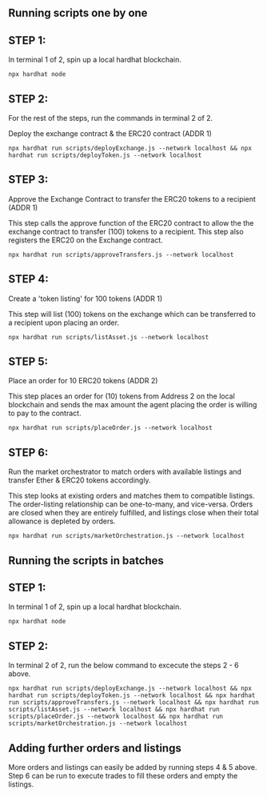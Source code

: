 ## Running scripts one by one

## STEP 1:

In terminal 1 of 2, spin up a local hardhat blockchain.

```
npx hardhat node
```

## STEP 2:

For the rest of the steps, run the commands in terminal 2 of 2.

Deploy the exchange contract & the ERC20 contract (ADDR 1)

```
npx hardhat run scripts/deployExchange.js --network localhost && npx hardhat run scripts/deployToken.js --network localhost
```

## STEP 3:

Approve the Exchange Contract to transfer the ERC20 tokens to a recipient (ADDR 1)

This step calls the approve function of the ERC20 contract to allow the the exchange contract to transfer (100) tokens to a recipient.
This step also registers the ERC20 on the Exchange contract.

```
npx hardhat run scripts/approveTransfers.js --network localhost
```

## STEP 4:

Create a 'token listing' for 100 tokens (ADDR 1)

This step will list (100) tokens on the exchange which can be transferred to a recipient upon placing an order.

```
npx hardhat run scripts/listAsset.js --network localhost

```

## STEP 5:

Place an order for 10 ERC20 tokens (ADDR 2)

This step places an order for (10) tokens from Address 2 on the local blockchain and sends the max amount the agent placing the order is willing to pay to the contract.

```
npx hardhat run scripts/placeOrder.js --network localhost

```

## STEP 6:

Run the market orchestrator to match orders with available listings and transfer Ether & ERC20 tokens accordingly.

This step looks at existing orders and matches them to compatible listings. The order-listing relationship can be one-to-many, and vice-versa. Orders are closed when they are entirely fulfilled, and listings close when their total allowance is depleted by orders.

```
npx hardhat run scripts/marketOrchestration.js --network localhost

```

## Running the scripts in batches

## STEP 1:

In terminal 1 of 2, spin up a local hardhat blockchain.

```
npx hardhat node
```

## STEP 2:

In terminal 2 of 2, run the below command to excecute the steps 2 - 6 above.

```
npx hardhat run scripts/deployExchange.js --network localhost && npx hardhat run scripts/deployToken.js --network localhost && npx hardhat run scripts/approveTransfers.js --network localhost && npx hardhat run scripts/listAsset.js --network localhost && npx hardhat run scripts/placeOrder.js --network localhost && npx hardhat run scripts/marketOrchestration.js --network localhost

```

## Adding further orders and listings

More orders and listings can easily be added by running steps 4 & 5 above. Step 6 can be run to execute trades to fill these orders and empty the listings.
